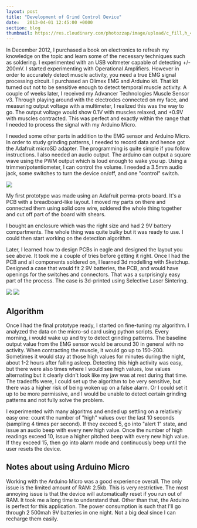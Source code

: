```yaml
---
layout: post
title: "Development of Grind Control Device"
date:   2013-04-01 12:45:00 +0000
section: blog
thumbnail: https://res.cloudinary.com/photozzap/image/upload/c_fill,h_400,w_400/v1454745966/gc_website_blog/20130601-P6010019.jpg
---
```

In December 2012, I purchased a book on electronics to refresh my knowledge on the topic and learn some of the necessary techniques such as soldering. I experimented with an USB voltmeter capable of detecting +/- 200mV. I started experimenting with Operational Amplifiers. However in order to accurately detect muscle activity, you need a true EMG signal processing circuit. I purchased an Olimex EMG and Arduino kit. That kit turned out not to be sensitive enough to detect temporal muscle activity. A couple of weeks later, I received my Advancer Technologies Muscle Sensor v3. Through playing around with the electrodes connected on my face, and measuring output voltage with a multimeter, I realized this was the way to go. The output voltage would show 0.1V with muscles relaxed, and +0.9V with muscles contracted. This was perfect and exactly within the range that I needed to process the signal with my Arduino Micro.

I needed some other parts in addition to the EMG sensor and Arduino Micro. In order to study grinding patterns, I needed to record data and hence got the Adafruit microSD adapter. The programming is quite simple if you follow instructions. I also needed an audio output. The arduino can output a square wave using the PWM output which is loud enough to wake you up. Using a trimmer/potentiometer, I can control the volume. I needed a 3.5mm audio jack, some switches to turn the device on/off, and one "control" switch.

<img src="https://res.cloudinary.com/photozzap/image/upload/c_scale,w_1024/v1454745949/gc_website_blog/photo1.jpg" class="img-responsive">

My first prototype was made using an Adafruit perma-proto board. It's a PCB with a breadboard-like layout. I moved my parts on there and connected them using solid core wire, soldered the whole thing together and cut off part of the board with shears.

I bought an enclosure which was the right size and had 2 9V battery compartments. The whole thing was quite bulky but it was ready to use. I could then start working on the detection algorithm.

Later, I learned how to design PCBs in eagle and designed the layout you see above. It took me a couple of tries before getting it right. Once I had the PCB and all components soldered on, I learned 3d modelling with Sketchup. Designed a case that would fit 2 9V batteries, the PCB, and would have openings for the switches and connectors. That was a surprisingly easy part of the process. The case is 3d-printed using Selective Laser Sintering.

<img src="https://res.cloudinary.com/photozzap/image/upload/c_scale,w_1024/v1454745966/gc_website_blog/20130601-P6010019.jpg" class="img-responsive">
<img src="https://res.cloudinary.com/photozzap/image/upload/c_scale,w_1024/v1454745965/gc_website_blog/20130601-P6010011.jpg" class="img-responsive">

Algorithm
---------

Once I had the final prototype ready, I started on fine-tuning my algorithm. I analyzed the data on the micro-sd card using python scripts. Every morning, i would wake up and try to detect grinding patterns. The baseline output value from the EMG sensor would be around 30 in general with no activity. When contracting the muscle, it would go up to 150-200. Sometimes it would stay at those high values for minutes during the night, about 1-2 hours after falling asleep. Detecting this high activity was easy, but there were also times where I would see high values, low values alternating but it clearly didn't look like my jaw was at rest during that time. The tradeoffs were, I could set up the algorithm to be very sensitive, but there was a higher risk of being woken up on a false alarm. Or I could set it up to be more permissive, and I would be unable to detect certain grinding patterns and not fully solve the problem.

I experimented with many algoritms and ended up settling on a relatively easy one: count the number of "high" values over the last 10 seconds (sampling 4 times per second). If they exceed 5, go into "alert 1" state, and issue an audio beep with every new high value. Once the number of high readings exceed 10, issue a higher pitched beep with every new high value. If they exceed 15, then go into alarm mode and continuously beep until the user resets the device.

Notes about using Arduino Micro
-------------------------------

Working with the Arduino Micro was a good experience overall. The only issue is the limited amount of RAM: 2.5kb. This is very restrictive. The most annoying issue is that the device will automatically reset if you run out of RAM. It took me a long time to understand that. Other than that, the Arduino is perfect for this application. The power consumption is such that I'll go through 2 500mah 9V batteries in one night. Not a big deal since I can recharge them easily.